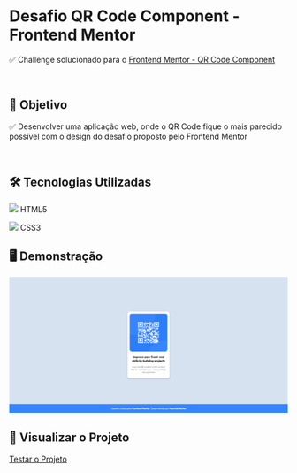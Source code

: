 <h1>
Desafio QR Code Component - Frontend Mentor
</h1>

<p> ✅ Challenge solucionado para o <a href="https://www.frontendmentor.io/challenges/qr-code-component-iux_sIO_H">Frontend Mentor - QR Code Component</a> </p>

<br>

<h2>
🎯 Objetivo
  </h2>
  
 <p> ✅ Desenvolver uma aplicação web, onde o QR Code fique o mais parecido possível com o design do desafio proposto pelo Frontend Mentor</p>
 
 <br>
 
 <h2>
🛠 Tecnologias Utilizadas
  </h2>
  
 <p><img src="https://camo.githubusercontent.com/984b2a88651f862c502e3881c6fa5d27f077948241fe49684a0879cae28014e2/68747470733a2f2f63646e2e6a7364656c6976722e6e65742f67682f64657669636f6e732f64657669636f6e2f69636f6e732f68746d6c352f68746d6c352d6f726967696e616c2d776f72646d61726b2e737667" height="18"/> HTML5</p>
 <p><img src="https://camo.githubusercontent.com/7894f44095e8df88e2c12b0f2c91441ca66d029cf10ae3c068362bb9e68d3df9/68747470733a2f2f63646e2e6a7364656c6976722e6e65742f67682f64657669636f6e732f64657669636f6e2f69636f6e732f637373332f637373332d6f726967696e616c2d776f72646d61726b2e737667" height="18"/> CSS3</p>

<h2>
🖥️ Demonstração
  </h2>
  
  <img src="./assets/screenshot-qr-code.PNG" width="1200px">
  
<h2>
👀 Visualizar o Projeto
  </h2>
<a href="https://mau-rocha.github.io/qrcodechallenge/">Testar o Projeto</a>
